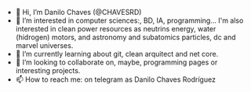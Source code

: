 - 👋 Hi, I’m Danilo Chaves (@CHAVESRD)
- 👀 I’m interested in computer sciences:, BD, IA, programming... I'm also interested in clean power resources as neutrins energy, water (hidrogen) motors, and astronomy and subatomics particles, dc and marvel universes.
- 🌱 I’m currently learning about git, clean arquitect and net core.
- 💞️ I’m looking to collaborate on, maybe, programming pages or interesting projects.
- 📫 How to reach me: on telegram as Danilo Chaves Rodríguez

<!---
CHAVESRD/CHAVESRD is a ✨ special ✨ repository because its `README.md` (this file) appears on your GitHub profile.
You can click the Preview link to take a look at your changes.
--->
